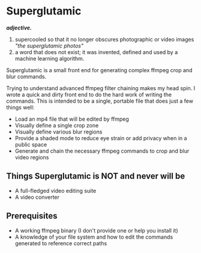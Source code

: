 # Superglutamic
***adjective.***

1. supercooled so that it no longer obscures photographic or video images
*"the superglutamic photos"*
2. a word that does not exist; it was invented, defined and used by a machine learning algorithm. 

Superglutamic is a small front end for generating complex ffmpeg crop and blur commands.

Trying to understand advanced ffmpeg filter chaining makes my head spin. I wrote a quick and dirty front end to do the hard work of writing the commands. This is intended to be a single, portable file that does just a few things well:

- Load an mp4 file that will be edited by ffmpeg
- Visually define a single crop zone
- Visually define various blur regions
- Provide a shaded mode to reduce eye strain or add privacy when in a public space
- Generate and chain the necessary ffmpeg commands to crop and blur video regions

## Things Superglutamic is NOT and never will be

- A full-fledged video editing suite
- A video converter

## Prerequisites

- A working ffmpeg binary (I don't provide one or help you install it)
- A knowledge of your file system and how to edit the commands generated to reference correct paths
